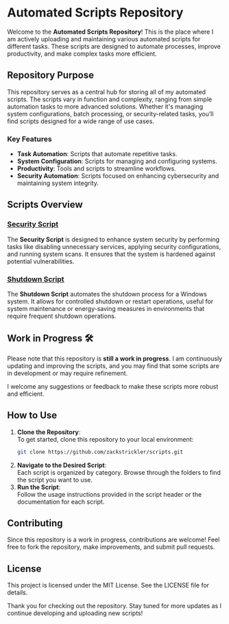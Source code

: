 
# Automated Scripts Repository

Welcome to the **Automated Scripts Repository**! This is the place where I am actively uploading and maintaining various automated scripts for different tasks. These scripts are designed to automate processes, improve productivity, and make complex tasks more efficient.

## Repository Purpose

This repository serves as a central hub for storing all of my automated scripts. The scripts vary in function and complexity, ranging from simple automation tasks to more advanced solutions. Whether it's managing system configurations, batch processing, or security-related tasks, you’ll find scripts designed for a wide range of use cases.

### Key Features
- **Task Automation**: Scripts that automate repetitive tasks.
- **System Configuration**: Scripts for managing and configuring systems.
- **Productivity**: Tools and scripts to streamline workflows.
- **Security Automation**: Scripts focused on enhancing cybersecurity and maintaining system integrity.

## Scripts Overview

### [Security Script](./Security%20Script.ps1)

The **Security Script** is designed to enhance system security by performing tasks like disabling unnecessary services, applying security configurations, and running system scans. It ensures that the system is hardened against potential vulnerabilities.

### [Shutdown Script](./Shutdown%20Script.ps1)

The **Shutdown Script** automates the shutdown process for a Windows system. It allows for controlled shutdown or restart operations, useful for system maintenance or energy-saving measures in environments that require frequent shutdown operations.

## Work in Progress 🛠️

Please note that this repository is **still a work in progress**. I am continuously updating and improving the scripts, and you may find that some scripts are in development or may require refinement.

I welcome any suggestions or feedback to make these scripts more robust and efficient.

## How to Use

1. **Clone the Repository**:  
   To get started, clone this repository to your local environment:
   ```bash
   git clone https://github.com/zackstrickler/scripts.git
   ```
2. **Navigate to the Desired Script**:  
   Each script is organized by category. Browse through the folders to find the script you want to use.
3. **Run the Script**:  
   Follow the usage instructions provided in the script header or the documentation for each script.

## Contributing

Since this repository is a work in progress, contributions are welcome! Feel free to fork the repository, make improvements, and submit pull requests.

## License

This project is licensed under the MIT License. See the LICENSE file for details.

Thank you for checking out the repository. Stay tuned for more updates as I continue developing and uploading new scripts!
